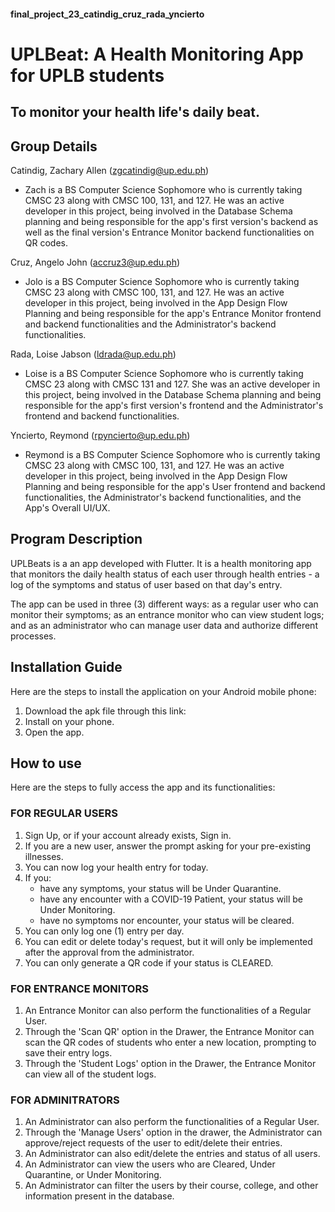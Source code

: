 #### final_project_23_catindig_cruz_rada_yncierto

# UPLBeat: A Health Monitoring App for UPLB students
## To monitor your health life's daily beat.  

## Group Details

Catindig, Zachary Allen (zgcatindig@up.edu.ph)
- Zach is a BS Computer Science Sophomore who is currently taking CMSC 23 along with CMSC 100, 131, and 127. He was an active developer in this project, being involved in the Database Schema planning and being responsible for the app's first version's backend as well as the final version's Entrance Monitor backend functionalities on QR codes.   

Cruz, Angelo John (accruz3@up.edu.ph)
- Jolo is a BS Computer Science Sophomore who is currently taking CMSC 23 along with CMSC 100, 131, and 127. He was an active developer in this project, being involved in the App Design Flow Planning and being responsible for the app's Entrance Monitor frontend and backend functionalities and the Administrator's backend functionalities.

Rada, Loise Jabson (ldrada@up.edu.ph)
- Loise is a BS Computer Science Sophomore who is currently taking CMSC 23 along with CMSC 131 and 127. She was an active developer in this project, being involved in the Database Schema planning and being responsible for the app's first version's frontend and the Administrator's frontend and backend functionalities. 

Yncierto, Reymond (rpyncierto@up.edu.ph)
- Reymond is a BS Computer Science Sophomore who is currently taking CMSC 23 along with CMSC 100, 131, and 127. He was an active developer in this project, being involved in the App Design Flow Planning and being responsible for the app's User frontend and backend functionalities, the Administrator's backend functionalities, and the App's Overall UI/UX. 

## Program Description 

UPLBeats is a an app developed with Flutter. It is a health monitoring app that monitors the daily health status of each user through health entries - a log of the symptoms and status of user based on that day's entry. 

The app can be used in three (3) different ways: as a regular user who can monitor their symptoms; as an entrance monitor who can view student logs; and as an administrator who can manage user data and authorize different processes.  

## Installation Guide 

Here are the steps to install the application on your Android mobile phone:
1. Download the apk file through this link:
2. Install on your phone. 
3. Open the app.

## How to use

Here are the steps to fully access the app and its functionalities:

### FOR REGULAR USERS
1. Sign Up, or if your account already exists, Sign in.
2. If you are a new user, answer the prompt asking for your pre-existing illnesses. 
3. You can now log your health entry for today. 
4. If you: 
    - have any symptoms, your status will be Under Quarantine.
    - have any encounter with a COVID-19 Patient, your status will be Under Monitoring. 
    - have no symptoms nor encounter, your status will be cleared.
5. You can only log one (1) entry per day. 
6. You can edit or delete today's request, but it will only be implemented after the approval from the administrator.
7. You can only generate a QR code if your status is CLEARED.

### FOR ENTRANCE MONITORS
1. An Entrance Monitor can also perform the functionalities of a Regular User.
2. Through the 'Scan QR' option in the Drawer, the Entrance Monitor can scan the QR codes of students who enter a new location, prompting to save their entry logs.
3. Through the 'Student Logs' option in the Drawer, the Entrance Monitor can view all of the student logs.

### FOR ADMINITRATORS
1. An Administrator can also perform the functionalities of a Regular User.
2. Through the 'Manage Users' option in the drawer, the Administrator can approve/reject requests of the user to edit/delete their entries. 
3. An Administrator can also edit/delete the entries and status of all users.
4. An Administrator can view the users who are Cleared, Under Quarantine, or Under Monitoring. 
5. An Administrator can filter the users by their course, college, and other information present in the database. 